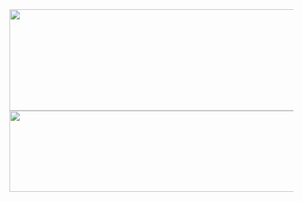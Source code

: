 <div id="header" align="center">
  <img src="https://unsplash.com/photos/iGheu30xAi8/download?ixid=MnwxMjA3fDB8MXxzZWFyY2h8MTl8fGJhbm5lciUyMHRlcm1pbmFsJTIwdGVjaHxlbnwwfHx8fDE2NzMxNjk0MDY&force=true" width="1080" height="180"/>
  <img src="" width="1080" height="144"/>
</div>
